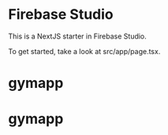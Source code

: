 # Firebase Studio

This is a NextJS starter in Firebase Studio.

To get started, take a look at src/app/page.tsx.
# gymapp
# gymapp

